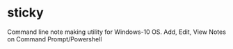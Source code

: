 # sticky

Command line note making utility for Windows-10 OS.
Add, Edit, View Notes on Command Prompt/Powershell
